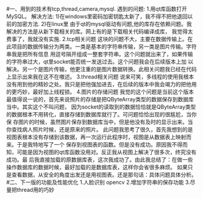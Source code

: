 #一、用到的技术有tcp,thread,camera,mysql.
遇到的问题:
    1.用qt库函数打开MySQL。
    解决方法:
        1)在windows里密码加密钥匙太新了，我不得不把他退回以前的加密方法.
        2)在linux里 由于qt的mysql驱动有问题,他的库存在依赖问题。我解决的方法是从新下载相关的库。网上有的是下载相关代码编译成库，
          我觉得太费事了，我就没有实施.
    2.tcp相关问题
        这块的问题不大，主要在数据传输上。在此项目的数据传输分为两类。一类是基本的字符串传输，另一类是图片传输。字符串我是把所有信息
        用逗号隔开组成一整套字符串。这个问题就出来了，如果传输的字符串过大，qt里socket能否统一发送过去。这个问题我会在后续版本上加
        以解决。另一个是图片传输，他更注重的是图片数据转换。此相关问题我已经在代码上显示出来我在这不在嗷述。
    3.thread相关问题
        说来可笑，多线程的使用我根本没有用到他的精妙之处。我只是把他强加进去，在后续的版本中我会竭力的把他用的更巧妙，最好加上线程锁。
    4.图片的存储问题
        我觉的这个问题是当前这个版本最值得说一说的，首先来说照片的存储是把QByteArray类型的数据保存到数据库当中。其实这个不叫问题，
        因为socket的读取到的数据恰恰就是QByteArray类型的数据根本不用转化，直接存储到数据库就行了。可问题恰恰出现的很尴尬，当你保
        存图片的时候，虽然图片保存到数据库当中，但是他没有及时的显示出来。当你查找病人照片时候，还是原来的照片。
        此问题我思考了很久，首先我想到的是视图表根本没有存储到该数据，再一次运行此程序时，视图是从数据表上映射而来。于是我特地写了一个
        保存到视图表的函数。但是没有成功。原因我不得而知，可能是因为视图的qt库函数没用对。反正我从视图上解决了很多次，终究没有成功。最
        后我直接加载的原数据库表，这次我成功了。由此我总结了：在做一些操作数据库的数据时候，最好加载的是数据库表，这样你会省很多麻烦。
        如果只是查看数据，从安全的角度出发还是用视图表。还是那句话：具体问题具体分析。
#二、下一版的功能及性能优化
        1.人脸识别 opencv
        2.增加字符串的保存功能
        3.尽量把thread用的巧妙
      
